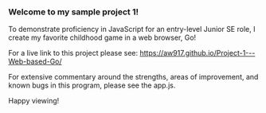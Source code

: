 ### Welcome to my sample project 1!

To demonstrate proficiency in JavaScript for an entry-level Junior SE role, I create my favorite childhood game in a web browser, Go!

For a live link to this project please see:  https://aw917.github.io/Project-1---Web-based-Go/

For extensive commentary around the strengths, areas of improvement, and known bugs in this program, please see the app.js.

Happy viewing!
